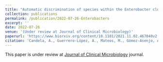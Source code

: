 ```yaml
---
title: "Automatic discrimination of species within the Enterobacter cloacae complex using MALDI-TOF Mass Spectrometry and supervised algorithms"
collection: publications
permalink: /publication/2022-07-26-Enterobacters
excerpt: ''
date: 2022-07-26
venue: '(Under review at Journal of Clinical Microbiology)'
paperurl: 'https://www.biorxiv.org/content/10.1101/2021.11.02.467040v2'
citation: 'Candela, A., Guerrero-López, A., Mateos, M., Gómez-Asenjo, A., Arroyo, M. J., Hernandez-García, M., del Campo, R., ... & Rodríguez-Sánchez, B. (2021). Discrimination of species within the Enterobacter cloacae complex using MALDI-TOF Mass Spectrometry and Fourier-Transform Infrared Spectroscopy coupled with Machine Learning tools. bioRxiv.'
---
```

This paper is under review at [Journal of Clinical Microbiology](https://journals.asm.org/journal/jcm) journal.

